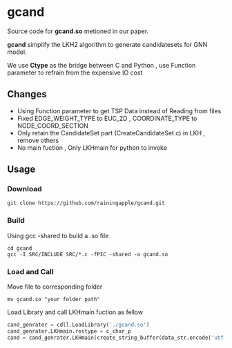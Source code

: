 # gcand

Source code for **gcand.so** metioned in our paper.

**gcand** simplify the LKH2 algorithm to generate candidatesets for GNN model. 

We use **Ctype** as the bridge between C and Python , use Function parameter to refrain from the expensive IO cost

## Changes

- Using Function parameter to get TSP Data instead of Reading from files
- Fixed EDGE_WEIGHT_TYPE to EUC_2D , COORDINATE_TYPE to NODE_COORD_SECTION
- Only retain the CandidateSet part (CreateCandidateSet.c) in LKH , remove others
- No main fuction , Only LKHmain for python to invoke

## Usage

### Download

```shell
git clone https://github.com/rainingapple/gcand.git
```

### Build

Using gcc -shared to build a .so file

```shell
cd gcand
gcc -I SRC/INCLUDE SRC/*.c -fPIC -shared -o gcand.so
```

### Load and Call

Move file to corresponding folder

```shell
mv gcand.so "your folder path"
```

Load Library and call LKHmain fuction as fellow

```python
cand_genrater = cdll.LoadLibrary('./gcand.so')
cand_genrater.LKHmain.restype = c_char_p
cand = cand_genrater.LKHmain(create_string_buffer(data_str.encode('utf-8'))).decode("utf-8").split("\n")
```
